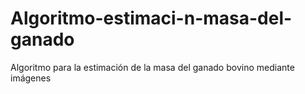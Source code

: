 # Algoritmo-estimaci-n-masa-del-ganado
Algoritmo para la estimación de la masa del ganado bovino mediante imágenes
